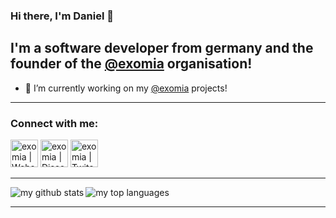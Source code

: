 ### Hi there, I'm Daniel 👋

## I'm a software developer from germany and the founder of the [@exomia][github_exomia] organisation!
- 🔭 I’m currently working on my [@exomia][github_exomia] projects!

---

### Connect with me:

[<img alt="exomia | Website" width="44px" src="https://avatars2.githubusercontent.com/u/37782223" />][website_exomia]
[<img alt="exomia | Discord" width="44px" src="https://cdn.jsdelivr.net/npm/simple-icons@v3/icons/discord.svg" />][discord_exomia]
[<img alt="exomia | Twitch" width="44px" src="https://cdn.jsdelivr.net/npm/simple-icons@v3/icons/twitch.svg" />][twitch_exomia]

---

<img align="left" alt="my github stats" src="https://github-readme-stats.vercel.app/api?username=baetz-daniel&show_icons=true" />
<img alt="my top languages" src="https://github-readme-stats.vercel.app/api/top-langs/?username=baetz-daniel&layout=compact" />

---

[github_exomia]: https://github.com/exomia
[website_exomia]: https://exomia.com
[discord_exomia]: http://discord.exomia.com
[twitch_exomia]: https://www.twitch.tv/exomia
